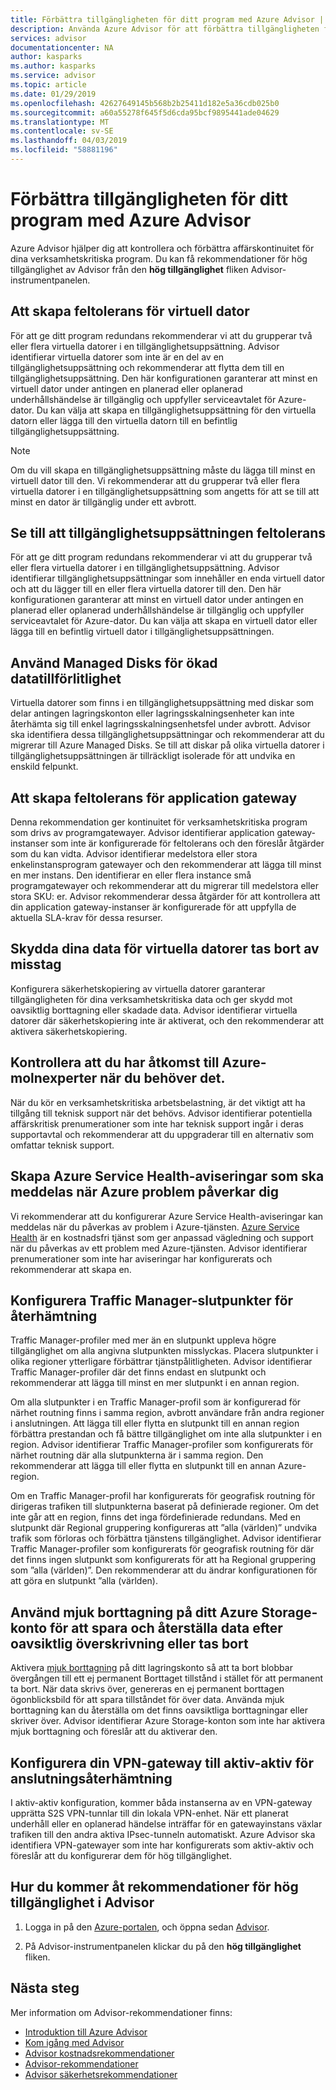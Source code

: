 ```yaml
---
title: Förbättra tillgängligheten för ditt program med Azure Advisor | Microsoft Docs
description: Använda Azure Advisor för att förbättra tillgängligheten för dina Azure-distributioner.
services: advisor
documentationcenter: NA
author: kasparks
ms.author: kasparks
ms.service: advisor
ms.topic: article
ms.date: 01/29/2019
ms.openlocfilehash: 42627649145b568b2b25411d182e5a36cdb025b0
ms.sourcegitcommit: a60a55278f645f5d6cda95bcf9895441ade04629
ms.translationtype: MT
ms.contentlocale: sv-SE
ms.lasthandoff: 04/03/2019
ms.locfileid: "58881196"
---
```

# <a name="improve-availability-of-your-application-with-azure-advisor"></a>Förbättra tillgängligheten för ditt program med Azure Advisor

Azure Advisor hjälper dig att kontrollera och förbättra affärskontinuitet för dina verksamhetskritiska program. Du kan få rekommendationer för hög tillgänglighet av Advisor från den **hög tillgänglighet** fliken Advisor-instrumentpanelen.

## <a name="ensure-virtual-machine-fault-tolerance"></a>Att skapa feltolerans för virtuell dator

För att ge ditt program redundans rekommenderar vi att du grupperar två eller flera virtuella datorer i en tillgänglighetsuppsättning. Advisor identifierar virtuella datorer som inte är en del av en tillgänglighetsuppsättning och rekommenderar att flytta dem till en tillgänglighetsuppsättning. Den här konfigurationen garanterar att minst en virtuell dator under antingen en planerad eller oplanerad underhållshändelse är tillgänglig och uppfyller serviceavtalet för Azure-dator. Du kan välja att skapa en tillgänglighetsuppsättning för den virtuella datorn eller lägga till den virtuella datorn till en befintlig tillgänglighetsuppsättning.

> [!NOTE]
> Om du vill skapa en tillgänglighetsuppsättning måste du lägga till minst en virtuell dator till den. Vi rekommenderar att du grupperar två eller flera virtuella datorer i en tillgänglighetsuppsättning som angetts för att se till att minst en dator är tillgänglig under ett avbrott.

## <a name="ensure-availability-set-fault-tolerance"></a>Se till att tillgänglighetsuppsättningen feltolerans

För att ge ditt program redundans rekommenderar vi att du grupperar två eller flera virtuella datorer i en tillgänglighetsuppsättning. Advisor identifierar tillgänglighetsuppsättningar som innehåller en enda virtuell dator och att du lägger till en eller flera virtuella datorer till den. Den här konfigurationen garanterar att minst en virtuell dator under antingen en planerad eller oplanerad underhållshändelse är tillgänglig och uppfyller serviceavtalet för Azure-dator. Du kan välja att skapa en virtuell dator eller lägga till en befintlig virtuell dator i tillgänglighetsuppsättningen.  

## <a name="use-managed-disks-to-improve-data-reliability"></a>Använd Managed Disks för ökad datatillförlitlighet

Virtuella datorer som finns i en tillgänglighetsuppsättning med diskar som delar antingen lagringskonton eller lagringsskalningsenheter kan inte återhämta sig till enkel lagringsskalningsenhetsfel under avbrott. Advisor ska identifiera dessa tillgänglighetsuppsättningar och rekommenderar att du migrerar till Azure Managed Disks. Se till att diskar på olika virtuella datorer i tillgänglighetsuppsättningen är tillräckligt isolerade för att undvika en enskild felpunkt. 

## <a name="ensure-application-gateway-fault-tolerance"></a>Att skapa feltolerans för application gateway

Denna rekommendation ger kontinuitet för verksamhetskritiska program som drivs av programgatewayer. Advisor identifierar application gateway-instanser som inte är konfigurerade för feltolerans och den föreslår åtgärder som du kan vidta. Advisor identifierar medelstora eller stora enkelinstansprogram gatewayer och den rekommenderar att lägga till minst en mer instans. Den identifierar en eller flera instance små programgatewayer och rekommenderar att du migrerar till medelstora eller stora SKU: er. Advisor rekommenderar dessa åtgärder för att kontrollera att din application gateway-instanser är konfigurerade för att uppfylla de aktuella SLA-krav för dessa resurser.

## <a name="protect-your-virtual-machine-data-from-accidental-deletion"></a>Skydda dina data för virtuella datorer tas bort av misstag

Konfigurera säkerhetskopiering av virtuella datorer garanterar tillgängligheten för dina verksamhetskritiska data och ger skydd mot oavsiktlig borttagning eller skadade data. Advisor identifierar virtuella datorer där säkerhetskopiering inte är aktiverat, och den rekommenderar att aktivera säkerhetskopiering. 

## <a name="ensure-you-have-access-to-azure-cloud-experts-when-you-need-it"></a>Kontrollera att du har åtkomst till Azure-molnexperter när du behöver det.

När du kör en verksamhetskritiska arbetsbelastning, är det viktigt att ha tillgång till teknisk support när det behövs. Advisor identifierar potentiella affärskritisk prenumerationer som inte har teknisk support ingår i deras supportavtal och rekommenderar att du uppgraderar till en alternativ som omfattar teknisk support.

## <a name="create-azure-service-health-alerts-to-be-notified-when-azure-issues-affect-you"></a>Skapa Azure Service Health-aviseringar som ska meddelas när Azure problem påverkar dig

Vi rekommenderar att du konfigurerar Azure Service Health-aviseringar kan meddelas när du påverkas av problem i Azure-tjänsten. [Azure Service Health](https://azure.microsoft.com/features/service-health/) är en kostnadsfri tjänst som ger anpassad vägledning och support när du påverkas av ett problem med Azure-tjänsten. Advisor identifierar prenumerationer som inte har aviseringar har konfigurerats och rekommenderar att skapa en.

## <a name="configure-traffic-manager-endpoints-for-resiliency"></a>Konfigurera Traffic Manager-slutpunkter för återhämtning

Traffic Manager-profiler med mer än en slutpunkt uppleva högre tillgänglighet om alla angivna slutpunkten misslyckas. Placera slutpunkter i olika regioner ytterligare förbättrar tjänstpålitligheten. Advisor identifierar Traffic Manager-profiler där det finns endast en slutpunkt och rekommenderar att lägga till minst en mer slutpunkt i en annan region.

Om alla slutpunkter i en Traffic Manager-profil som är konfigurerad för närhet routning finns i samma region, avbrott användare från andra regioner i anslutningen. Att lägga till eller flytta en slutpunkt till en annan region förbättra prestandan och få bättre tillgänglighet om inte alla slutpunkter i en region. Advisor identifierar Traffic Manager-profiler som konfigurerats för närhet routning där alla slutpunkterna är i samma region. Den rekommenderar att lägga till eller flytta en slutpunkt till en annan Azure-region.

Om en Traffic Manager-profil har konfigurerats för geografisk routning för dirigeras trafiken till slutpunkterna baserat på definierade regioner. Om det inte går att en region, finns det inga fördefinierade redundans. Med en slutpunkt där Regional gruppering konfigureras att ”alla (världen)” undvika trafik som förloras och förbättra tjänstens tillgänglighet. Advisor identifierar Traffic Manager-profiler som konfigurerats för geografisk routning för där det finns ingen slutpunkt som konfigurerats för att ha Regional gruppering som ”alla (världen)”. Den rekommenderar att du ändrar konfigurationen för att göra en slutpunkt ”alla (världen).

## <a name="use-soft-delete-on-your-azure-storage-account-to-save-and-recover-data-after-accidental-overwrite-or-deletion"></a>Använd mjuk borttagning på ditt Azure Storage-konto för att spara och återställa data efter oavsiktlig överskrivning eller tas bort

Aktivera [mjuk borttagning](https://docs.microsoft.com/azure/storage/blobs/storage-blob-soft-delete) på ditt lagringskonto så att ta bort blobbar övergången till ett ej permanent Borttaget tillstånd i stället för att permanent ta bort. När data skrivs över, genereras en ej permanent borttagen ögonblicksbild för att spara tillståndet för över data. Använda mjuk borttagning kan du återställa om det finns oavsiktliga borttagningar eller skriver över. Advisor identifierar Azure Storage-konton som inte har aktivera mjuk borttagning och föreslår att du aktiverar den.

## <a name="configure-your-vpn-gateway-to-active-active-for-connection-resiliency"></a>Konfigurera din VPN-gateway till aktiv-aktiv för anslutningsåterhämtning

I aktiv-aktiv konfiguration, kommer båda instanserna av en VPN-gateway upprätta S2S VPN-tunnlar till din lokala VPN-enhet. När ett planerat underhåll eller en oplanerad händelse inträffar för en gatewayinstans växlar trafiken till den andra aktiva IPsec-tunneln automatiskt. Azure Advisor ska identifiera VPN-gatewayer som inte har konfigurerats som aktiv-aktiv och föreslår att du konfigurerar dem för hög tillgänglighet.

## <a name="how-to-access-high-availability-recommendations-in-advisor"></a>Hur du kommer åt rekommendationer för hög tillgänglighet i Advisor

1. Logga in på den [Azure-portalen](https://portal.azure.com), och öppna sedan [Advisor](https://aka.ms/azureadvisordashboard).

2.  På Advisor-instrumentpanelen klickar du på den **hög tillgänglighet** fliken.

## <a name="next-steps"></a>Nästa steg

Mer information om Advisor-rekommendationer finns:
* [Introduktion till Azure Advisor](advisor-overview.md)
* [Kom igång med Advisor](advisor-get-started.md)
* [Advisor kostnadsrekommendationer](advisor-cost-recommendations.md)
* [Advisor-rekommendationer](advisor-performance-recommendations.md)
* [Advisor säkerhetsrekommendationer](advisor-security-recommendations.md)

